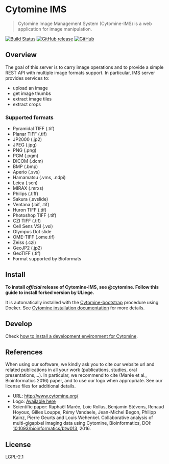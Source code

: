 # Cytomine IMS

> Cytomine Image Management System (Cytomine-IMS) is a web application for image manipulation.

[![Build Status](https://travis-ci.com/Cytomine-ULiege/Cytomine-IMS.svg?branch=master)](https://travis-ci.com/Cytomine-ULiege/Cytomine-IMS)
[![GitHub release](https://img.shields.io/github/release/Cytomine-ULiege/Cytomine-IMS.svg)](https://github.com/Cytomine-ULiege/Cytomine-IMS/releases)
[![GitHub](https://img.shields.io/github/license/Cytomine-ULiege/Cytomine-IMS.svg)](https://github.com/Cytomine-ULiege/Cytomine-IMS/blob/master/LICENSE)

## Overview

The goal of this server is to carry image operations and to provide a simple REST API with multiple image formats support. In particular, IMS server provides services to:
* upload an image
* get image thumbs
* extract image tiles
* extract crops

### Supported formats
* Pyramidal TIFF (.tif)
* Planar TIFF (.tif)
* JP2000 (.jp2)
* JPEG (.jpg)
* PNG (.png)
* PGM (.pgm)
* DICOM (.dcm)
* BMP (.bmp)
* Aperio (.svs)
* Hamamatsu (.vms, .ndpi)
* Leica (.scn)
* MIRAX (.mrxs)
* Philips (.tiff)
* Sakura (.svslide)
* Ventana (.bif, .tif)
* Huron TIFF (.tif)
* Photoshop TIFF (.tif)
* CZI TIFF (.tif)
* Cell Sens VSI (.vsi)
* Olympus Dot slide
* OME-TIFF (.ome.tif)
* Zeiss (.czi)
* GeoJP2 (.jp2)
* GeoTIFF (.tif)
* Format supported by Bioformats


## Install

**To install *official* release of Cytomine-IMS, see @cytomine. Follow this guide to install forked version by ULiege.** 

It is automatically installed with the [Cytomine-bootstrap](https://github.com/Cytomine-ULiege/Cytomine-bootstrap) procedure using Docker. See [Cytomine installation documentation](http://doc.cytomine.be/pages/viewpage.action?pageId=10715266) for more details.

## Develop
Check [how to install a development environment for Cytomine](http://doc.cytomine.be/display/DEVDOC/How+to+install+a+development+environment+for+Cytomine+ULiege+with+Docker).

## References
When using our software, we kindly ask you to cite our website url and related publications in all your work (publications, studies, oral presentations,...). In particular, we recommend to cite (Marée et al., Bioinformatics 2016) paper, and to use our logo when appropriate. See our license files for additional details.

- URL: http://www.cytomine.org/
- Logo: [Available here](https://cytomine.coop/sites/cytomine.coop/files/inline-images/logo-300-org.png)
- Scientific paper: Raphaël Marée, Loïc Rollus, Benjamin Stévens, Renaud Hoyoux, Gilles Louppe, Rémy Vandaele, Jean-Michel Begon, Philipp Kainz, Pierre Geurts and Louis Wehenkel. Collaborative analysis of multi-gigapixel imaging data using Cytomine, Bioinformatics, DOI: [10.1093/bioinformatics/btw013](http://dx.doi.org/10.1093/bioinformatics/btw013), 2016. 

## License

LGPL-2.1